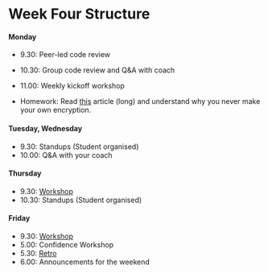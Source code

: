 # Week Four Structure

#### Monday

- 9.30: Peer-led code review
- 10.30: Group code review and Q&A with coach
- 11.00: Weekly kickoff workshop

- Homework: Read [this](https://crackstation.net/hashing-security.htm) article (long) and understand why you never make your own encryption. 

#### Tuesday, Wednesday

- 9.30: Standups (Student organised)
- 10.00: Q&A with your coach

#### Thursday

- 9.30: [Workshop](https://github.com/makersacademy/skills-workshops/tree/master/week-4/databases_1)
- 10.30: Standups (Student organised)


#### Friday

- 9.30: [Workshop](https://github.com/makersacademy/skills-workshops/tree/master/week-4/databases_2)
- 5.00: Confidence Workshop
- 5.30: [Retro](https://github.com/makersacademy/course/blob/master/pills/student_retrospective.md)
- 6.00: Announcements for the weekend
